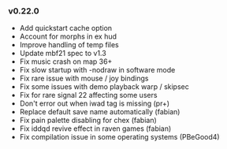 ### v0.22.0
- Add quickstart cache option
- Account for morphs in ex hud
- Improve handling of temp files
- Update mbf21 spec to v1.3
- Fix music crash on map 36+
- Fix slow startup with -nodraw in software mode
- Fix rare issue with mouse / joy bindings
- Fix some issues with demo playback warp / skipsec
- Fix for rare signal 22 affecting some users
- Don't error out when iwad tag is missing (pr+)
- Replace default save name automatically (fabian)
- Fix pain palette disabling for chex (fabian)
- Fix iddqd revive effect in raven games (fabian)
- Fix compilation issue in some operating systems (PBeGood4)
